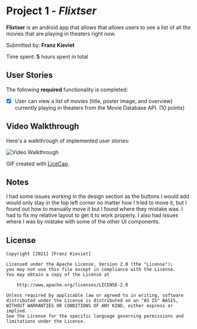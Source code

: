 # Project 1 - *Flixtser*

**Flixtser** is an android app that allows that allows users to see a list of all the movies that are playing in theaters right now.

Submitted by: **Franz Kieviet**

Time spent: **5** hours spent in total

## User Stories

The following **required** functionality is completed:

* [X] User can view a list of movies (title, poster image, and overview) currently playing in theaters from the Movie Database API. (10 points)


## Video Walkthrough

Here's a walkthrough of implemented user stories:

<img src='WalktroughToDo.gif' title='Video Walkthrough' width='' alt='Video Walkthrough' />

GIF created with [LiceCap](http://www.cockos.com/licecap/).

## Notes

I had some issues working in the design section as the buttons I would add would only stay in the top left corner no matter how I tried to move it, but I found out how to manually move it but I found where they mistake was.
I had to fix my relative layout to get it to work properly. I also had issues where I was by mistake with some of the other UI components.

## License

    Copyright [2021] [Franz Kieviet]

    Licensed under the Apache License, Version 2.0 (the "License");
    you may not use this file except in compliance with the License.
    You may obtain a copy of the License at

        http://www.apache.org/licenses/LICENSE-2.0

    Unless required by applicable law or agreed to in writing, software
    distributed under the License is distributed on an "AS IS" BASIS,
    WITHOUT WARRANTIES OR CONDITIONS OF ANY KIND, either express or implied.
    See the License for the specific language governing permissions and
    limitations under the License.
